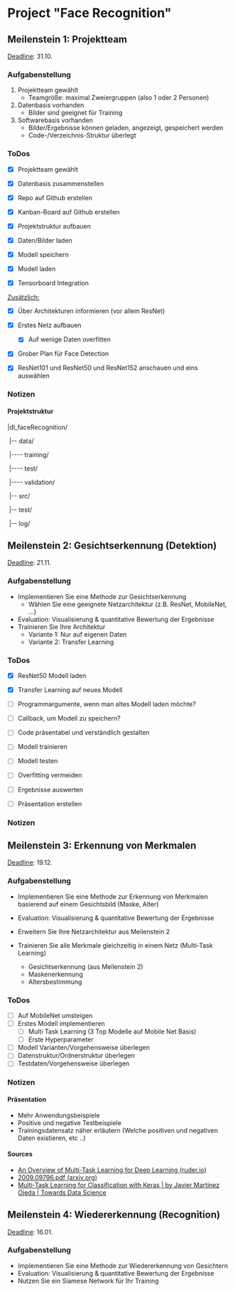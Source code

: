 # Project "Face Recognition"



## Meilenstein 1: Projektteam

<u>Deadline</u>: 31.10.

### Aufgabenstellung

1. Projektteam gewählt
   	- Teamgröße: maximal Zweiergruppen (also 1 oder 2 Personen) 
 2. Datenbasis vorhanden
    - Bilder sind geeignet für Training 
3. Softwarebasis vorhanden
   - Bilder/Ergebnisse können geladen, angezeigt, gespeichert werden
   - Code-/Verzeichnis-Struktur überlegt



### ToDos

- [x] Projektteam gewählt
- [x] Datenbasis zusammenstellen
- [x] Repo auf Github erstellen
- [x] Kanban-Board auf Github erstellen
- [x] Projektstruktur aufbauen
- [x] Daten/Bilder laden
- [x] Modell speichern
- [x] Modell laden
- [x] Tensorboard Integration



<u>Zusätzlich:</u>

- [x] Über Architekturen informieren (vor allem ResNet)
- [x] Erstes Netz aufbauen
  - [x] Auf wenige Daten overfitten
- [x] Grober Plan für Face Detection
- [x] ResNet101 und ResNet50 und ResNet152 anschauen und eins auswählen



### Notizen

#### Projektstruktur

|dl_faceRecognition/

​	|-- data/

​		|---- training/

​		|---- test/

​		|---- validation/

​	|-- src/

​	|-- test/

​	|-- log/



## Meilenstein 2: Gesichtserkennung (Detektion)

<u>Deadline</u>: 21.11.

### Aufgabenstellung

- Implementieren Sie eine Methode zur Gesichtserkennung
  - Wählen Sie eine geeignete Netzarchitektur (z.B. ResNet, MobileNet, …)
- Evaluation: Visualisierung & quantitative Bewertung der Ergebnisse
- Trainieren Sie Ihre Architektur
  - Variante 1: Nur auf eigenen Daten 
  - Variante 2: Transfer Learning 



### ToDos

- [x] ResNet50 Modell laden
- [x] Transfer Learning auf neues Modell
- [ ] Programmargumente, wenn man altes Modell laden möchte?
- [ ] Callback, um Modell zu speichern?
- [ ] Code präsentabel und verständlich gestalten
- [ ] Modell trainieren
- [ ] Modell testen
- [ ] Overfitting vermeiden
- [ ] Ergebnisse auswerten
- [ ] Präsentation erstellen



### Notizen





## Meilenstein 3: Erkennung von Merkmalen

<u>Deadline</u>: 19.12.

### Aufgabenstellung

- Implementieren Sie eine Methode zur Erkennung von  Merkmalen basierend auf einem Gesichtsbild (Maske, Alter) 

- Evaluation: Visualisierung & quantitative Bewertung der Ergebnisse

- Erweitern Sie Ihre Netzarchitektur aus Meilenstein 2 

- Trainieren Sie alle Merkmale gleichzeitig in einem Netz (Multi-Task Learning) 

  - Gesichtserkennung (aus Meilenstein 2) 
  - Maskenerkennung 
  - Altersbestimmung



### ToDos

- [ ]  Auf MobileNet umsteigen
- [ ] Erstes Modell implementieren
  - [ ] Multi Task Learning  (3 Top Modelle auf Mobile Net Basis)
  - [ ] Erste Hyperparameter
- [ ] Modell Varianten/Vorgehensweise überlegen
- [ ] Datenstruktur/Ordnerstruktur überlegen
- [ ] Testdaten/Vorgehensweise überlegen

### Notizen

#### Präsentation

- Mehr Anwendungsbeispiele
- Positive und negative Testbeispiele
- Trainingsdatensatz näher erläutern (Welche positiven und negativen Daten existieren, etc ..)

#### Sources

- [An Overview of Multi-Task Learning for Deep Learning (ruder.io)](https://ruder.io/multi-task/)
- [2009.09796.pdf (arxiv.org)](https://arxiv.org/pdf/2009.09796.pdf)
- [Multi-Task Learning for Classification with Keras | by Javier Martínez Ojeda | Towards Data Science](https://towardsdatascience.com/multi-task-learning-for-computer-vision-classification-with-keras-36c52e6243d2)



## Meilenstein 4: Wiedererkennung (Recognition)

<u>Deadline</u>: 16.01.

### Aufgabenstellung

- Implementieren Sie eine Methode zur Wiedererkennung von Gesichtern
- Evaluation: Visualisierung & quantitative Bewertung der Ergebnisse
- Nutzen Sie ein Siamese Network für Ihr Training
